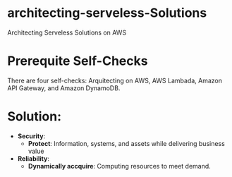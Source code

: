 # architecting-serveless-Solutions
Architecting Serveless Solutions on AWS

# Prerequite Self-Checks

There are four self-checks: Arquitecting on AWS, AWS Lambada, Amazon API Gateway,
and Amazon DynamoDB.

# Solution:

* **Security**:
  * **Protect**: Information, systems, and assets while delivering business value
* **Reliability**:
  * **Dynamically accquire**: Computing resources to meet demand.




